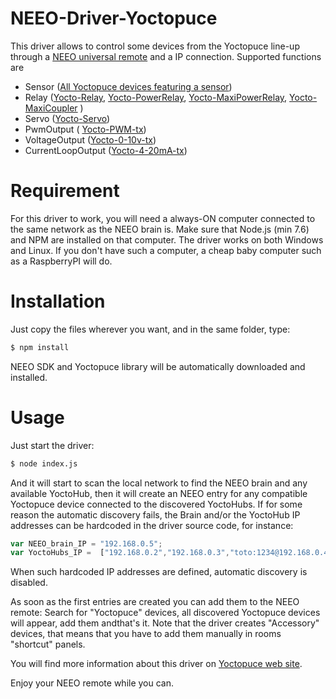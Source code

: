 # NEEO-Driver-Yoctopuce

This driver allows to control some devices from the Yoctopuce line-up through a [NEEO universal remote](http://www.neeo.com) and a IP connection. Supported functions are
  - Sensor ([All Yoctopuce devices featuring a sensor](http://www.yoctopuce.com/EN/products/category/usb-environmental-sensors))
  - Relay ([Yocto-Relay](http://www.yoctopuce.com/EN/products/yocto-relay), [Yocto-PowerRelay](http://www.yoctopuce.com/EN/products/yocto-powerrelay-v3), [Yocto-MaxiPowerRelay](http://www.yoctopuce.com/EN/products/yocto-maxipowerrelay), [Yocto-MaxiCoupler](http://www.yoctopuce.com/EN/products/yocto-maxicoupler) )
  - Servo ([Yocto-Servo](http://www.yoctopuce.com/EN/products/yocto-servo))
  - PwmOutput ( [Yocto-PWM-tx](http://www.yoctopuce.com/EN/products/yocto-pwm-tx))
  - VoltageOutput ([Yocto-0-10v-tx](http://www.yoctopuce.com/EN/products/yocto-0-10v-tx))
  - CurrentLoopOutput ([Yocto-4-20mA-tx](http://www.yoctopuce.com/EN/products/yocto-4-20ma-tx))
 
# Requirement
For this driver to work, you will need a always-ON computer connected to the same network as the NEEO brain is. Make sure that Node.js (min 7.6) and NPM are installed on that computer. The driver works on both Windows and Linux. If you don't have such a computer, a cheap baby computer such as a RaspberryPI will do.

# Installation
Just copy the files wherever you want, and in the same folder, type:
```sh
$ npm install
```
NEEO SDK and Yoctopuce library will be automatically downloaded and installed.

# Usage
Just start the driver:
```sh
$ node index.js
```
And it will start to scan the local network to find the NEEO brain and any available YoctoHub, then it will create an NEEO entry for any compatible Yoctopuce device connected to the discovered YoctoHubs. If for some reason the automatic discovery fails, the Brain and/or  the YoctoHub IP addresses can be hardcoded in the driver source code, for instance:

```javascript
var NEEO_brain_IP = "192.168.0.5";  
var YoctoHubs_IP =  ["192.168.0.2","192.168.0.3","toto:1234@192.168.0.4"];
```
When such hardcoded IP addresses are defined, automatic discovery is disabled.

As soon as the first entries are created you can add them to the NEEO remote: Search for "Yoctopuce" devices, all discovered Yoctopuce devices will appear, add them andthat's it. Note that the driver creates "Accessory" devices, that means that you have to add them manually in rooms "shortcut" panels.

You will find more information about this driver on [Yoctopuce web site](http://www.yoctopuce.com/EN/article/yoctopuce-neeo-the-useless-driver).

Enjoy your NEEO remote while you can.

